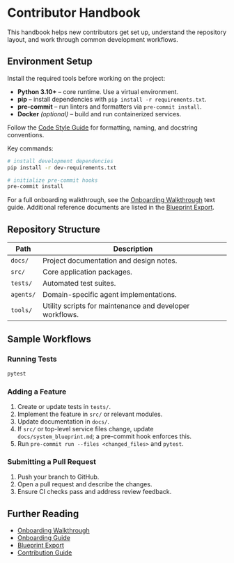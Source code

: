# Contributor Handbook

This handbook helps new contributors get set up, understand the repository layout, and work through common development workflows.

## Environment Setup

Install the required tools before working on the project:

- **Python 3.10+** – core runtime. Use a virtual environment.
- **pip** – install dependencies with `pip install -r requirements.txt`.
- **pre-commit** – run linters and formatters via `pre-commit install`.
- **Docker** *(optional)* – build and run containerized services.

Follow the [Code Style Guide](../CODE_STYLE.md) for formatting,
naming, and docstring conventions.

Key commands:

```bash
# install development dependencies
pip install -r dev-requirements.txt

# initialize pre-commit hooks
pre-commit install
```

For a full onboarding walkthrough, see the [Onboarding Walkthrough](onboarding_walkthrough.md) text guide. Additional reference documents are listed in the [Blueprint Export](BLUEPRINT_EXPORT.md).

## Repository Structure

| Path | Description |
|------|-------------|
| `docs/` | Project documentation and design notes. |
| `src/` | Core application packages. |
| `tests/` | Automated test suites. |
| `agents/` | Domain-specific agent implementations. |
| `tools/` | Utility scripts for maintenance and developer workflows. |

## Sample Workflows

### Running Tests

```bash
pytest
```

### Adding a Feature

1. Create or update tests in `tests/`.
2. Implement the feature in `src/` or relevant modules.
3. Update documentation in `docs/`.
4. If `src/` or top-level service files change, update `docs/system_blueprint.md`; a pre-commit hook enforces this.
5. Run `pre-commit run --files <changed_files>` and `pytest`.

### Submitting a Pull Request

1. Push your branch to GitHub.
2. Open a pull request and describe the changes.
3. Ensure CI checks pass and address review feedback.

## Further Reading

- [Onboarding Walkthrough](onboarding_walkthrough.md)
- [Onboarding Guide](onboarding_guide.md)
- [Blueprint Export](BLUEPRINT_EXPORT.md)
- [Contribution Guide](contribution_guide.md)
